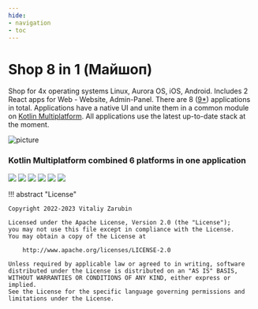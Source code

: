 ```yaml
---
hide:
- navigation
- toc
---
```


Shop 8 in 1 (Майшоп)
===

Shop for 4x operating systems Linux, Aurora OS, iOS, Android.
Includes 2 React apps for Web - Website, Admin-Panel.
There are 8 ([9*](/km-shop/pc/)) applications in total.
Applications have a native UI and unite them in a common module on [Kotlin Multiplatform](https://kotlinlang.org/docs/multiplatform.html).
All applications use the latest up-to-date stack at the moment.

![picture](/km-shop/images/all-preview.png)

### Kotlin Multiplatform combined 6 platforms in one application

<p class="icons-main">
    <img src="/km-shop/images/ic_react.png">
    <img src="/km-shop/images/ic_android.png">
    <img src="/km-shop/images/ic_apple.png">
    <img src="/km-shop/images/ic_aurora.png">
    <img src="/km-shop/images/ic_pc.png">
    <img src="/km-shop/images/ic_cli.png">
</p>

!!! abstract "License"

    Copyright 2022-2023 Vitaliy Zarubin
    
    Licensed under the Apache License, Version 2.0 (the "License");
    you may not use this file except in compliance with the License.
    You may obtain a copy of the License at
    
        http://www.apache.org/licenses/LICENSE-2.0
    
    Unless required by applicable law or agreed to in writing, software
    distributed under the License is distributed on an "AS IS" BASIS,
    WITHOUT WARRANTIES OR CONDITIONS OF ANY KIND, either express or implied.
    See the License for the specific language governing permissions and
    limitations under the License.
